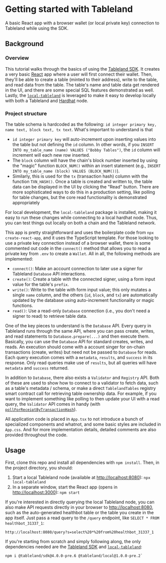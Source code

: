 # Getting started with Tableland

A basic React app with a browser wallet (or local private key) connection to Tableland while using the SDK.

## Background

### Overview

This tutorial walks through the basics of using the [Tableland SDK](https://github.com/tablelandnetwork/js-tableland). It creates a very basic [React](https://reactjs.org/) app where a user will first connect their wallet. Then, they'll be able to create a table (minted to their address), write to the table, and read data from the table. The table's name and table data get rendered in the UI, and there are some special SQL features demonstrated as well. Lastly, the [`local-tableland`](https://github.com/tablelandnetwork/local-tableland) is leveraged to make it easy to develop locally with both a Tableland and [Hardhat](https://hardhat.org/) node.

### Project structure

The table schema is hardcoded as the following: `id integer primary key, name text, block text, tx text`. What's important to understand is that

- `id integer primary key` will auto-increment upon inserting values into the table but not defining the `id` column. In other words, if you `INSERT INTO my_table_name (name) VALUES ("Bobby Tables")`, the `id` column will increment will each new row inserted.
- The `block` column will have the chain's block number inserted by using the "magic" function `BLOCK_NUM()` within an insert statement (e.g., `INSERT INTO my_table_name (block) VALUES (BLOCK_NUM())`).
- Similarly, this is used for the `tx` (transaction hash) column with the function `TXN_HASH()`.
  Once a table is created and written to, the table data can be displayed in the UI by clicking the "Read" button. There are more sophisticated ways to do this in a production setting, like polling for table changes, but the core read functionality is demonstrated appropriately

For local development, the `local-tableland` package is installed, making it easy to run these changes while connecting to a local hardhat node. Thus, you can test things out locally on both a chain and the Tableland network.

This app is pretty straightforward and uses the boilerplate code from `npx create-react-app`, and it uses the TypeScript template. For those looking to use a private key connection instead of a browser wallet, there is some commented out code in the `connect()` method that allows you to read a private key from `.env` to create a `Wallet`. All in all, the following methods are implemented:

- `connect()`: Make an account connection to later use a signer for Tableland `Database` API interactions.
- `create()`: Create a table with the connected signer, using a form input value for the table's `prefix`.
- `write()`: Write to the table with form input value; this only mutates a single `name` column, and the others (`id`, `block`, and `tx`) are automatically updated by the database using auto-increment functionality or magic functions.
- `read()`: Use a read-only `Database` connection (i.e., you don't need a signer to read) to retrieve table data.

One of the key pieces to understand is the `Database` API. Every query in Tableland runs through the same API, where you can pass create, writes, and read statements to `Database.prepare(...)` and then execute them. Basically, you can use the `Database` API for standard creates, writes, and reads. An execution should come with a account singer for on-chain transactions (create, writes) but need not be passed to `Database` for reads. Each query execution comes with a `metadata`, `results`, and `success` in its response. Only read queries make use of `results`, but all queries will have `metadata` and `success` returned.

In addition to `Database`, there also exists a `Validator` and `Registry` API. Both of these are used to show how to connect to a validator to fetch data, such as a table's metadata / schema, or make a direct `TablelandTables` registry smart contract call for retrieving table ownership data. For example, if you want to implement something like polling to then update your UI with a read query, the `Validator` API comes in handy (with [`pollForReceiptByTransactionHash`](https://github.com/tablelandnetwork/js-tableland/blob/e39e4c0fe488e2afa170fbf33c1323a13222e725/src/validator/index.ts#L118)).

All application code is placed in `App.tsx` to not introduce a bunch of specialized components and whatnot, and some basic styles are included in `App.css`. And for more implementation details, detailed comments are also provided throughout the code.

## Usage

First, clone this repo and install all dependencies with `npm install`. Then, in the project directory, you should:

1. Start a local Tableland node (available at [http://localhost:8080](http://localhost:8080)): `npx local-tableland`
2. In a separate window, start the React app (opens in [http://localhost:3000](http://localhost:3000)): `npm start`

If you're interested in directly querying the local Tableland node, you can also make API requests directly in your browser to [http://localhost:8080](http://localhost:8080), such as the auto-generated healthbot table or the table you create in the app itself. Just pass a read query to the `/query` endpoint, like `SELECT * FROM healthbot_31337_1`:

```
http://localhost:8080/query?s=select%20*%20from%20healthbot_31337_1
```

If you're starting from scratch and simply following along, the only dependencies needed are the [Tableland SDK](https://github.com/tablelandnetwork/js-tableland) and [`local-tableland`](https://github.com/tablelandnetwork/local-tableland):

```
npm i @tableland/sdk@4.0.0-pre.6 @tableland/local@1.0.0-pre.2`
```
